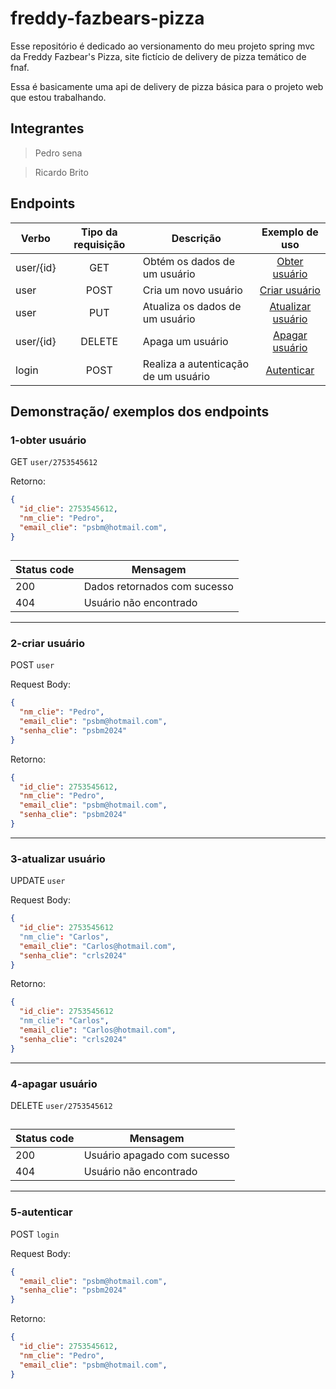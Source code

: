 # freddy-fazbears-pizza

Esse repositório é dedicado ao versionamento do meu projeto spring mvc da Freddy Fazbear's Pizza, site fictício de delivery de pizza temático de fnaf.

Essa é basicamente uma api de delivery de pizza básica para o projeto web que estou trabalhando.

## Integrantes

>Pedro sena

>Ricardo Brito

## Endpoints

Verbo|Tipo da requisição|Descrição|Exemplo de uso|
|--|:--:|--|:--:|
|user/{id}|GET|Obtém os dados de um usuário| [Obter usuário](#1-obter-usuário) | 
|user|POST|Cria um novo usuário| [Criar usuário](#2-criar-usuário) |
|user|PUT|Atualiza os dados de um usuário| [Atualizar usuário](#3-atualizar-usuário) |
|user/{id}|DELETE|Apaga um usuário| [Apagar usuário](#4-apagar-usuário) |
|login|POST|Realiza a autenticação de um usuário| [Autenticar](#5-autenticar) |

## Demonstração/ exemplos dos endpoints

### 1-obter usuário
GET `user/2753545612`

Retorno:
```json
{
  "id_clie": 2753545612,
  "nm_clie": "Pedro",
  "email_clie": "psbm@hotmail.com",
}
```
##
|Status code|Mensagem|
|--|--|
|200|Dados retornados com sucesso|
|404|Usuário não encontrado|

---

### 2-criar usuário
POST `user`

Request Body:
```json
{
  "nm_clie": "Pedro",
  "email_clie": "psbm@hotmail.com",
  "senha_clie": "psbm2024"
}
```

Retorno:
```json
{
  "id_clie": 2753545612,
  "nm_clie": "Pedro",
  "email_clie": "psbm@hotmail.com",
  "senha_clie": "psbm2024"
}
```

---

### 3-atualizar usuário
UPDATE `user`

Request Body:
```json
{
  "id_clie": 2753545612
  "nm_clie": "Carlos",
  "email_clie": "Carlos@hotmail.com",
  "senha_clie": "crls2024"
}
```

Retorno:
```json
{
  "id_clie": 2753545612
  "nm_clie": "Carlos",
  "email_clie": "Carlos@hotmail.com",
  "senha_clie": "crls2024"
}
```

---

### 4-apagar usuário
DELETE `user/2753545612`

##
|Status code|Mensagem|
|--|--|
|200|Usuário apagado com sucesso|
|404|Usuário não encontrado|

---

### 5-autenticar
POST `login`

Request Body:
```json
{
  "email_clie": "psbm@hotmail.com",
  "senha_clie": "psbm2024"
}
```

Retorno:
```json
{
  "id_clie": 2753545612,
  "nm_clie": "Pedro",
  "email_clie": "psbm@hotmail.com",
}
```
